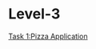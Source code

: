 # Level-3
[Task 1:Pizza Application](https://www.linkedin.com/posts/surekha-kolekar-237a6224a_internship-html-css-activity-7173991951904436225-fHsW?utm_source=share&utm_medium=member_android) 
